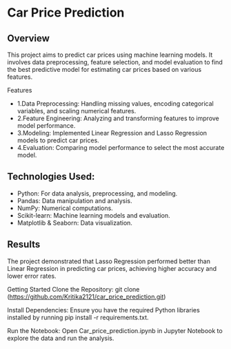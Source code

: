 # Car Price Prediction

## Overview
This project aims to predict car prices using machine learning models. It involves data preprocessing, feature selection, and model evaluation to find the best predictive model for estimating car prices based on various features.

Features

- 1.Data Preprocessing: Handling missing values, encoding categorical variables, and scaling numerical features.
- 2.Feature Engineering: Analyzing and transforming features to improve model performance.
- 3.Modeling: Implemented Linear Regression and Lasso Regression models to predict car prices.
- 4.Evaluation: Comparing model performance to select the most accurate model.


## Technologies Used:
* Python: For data analysis, preprocessing, and modeling.
* Pandas: Data manipulation and analysis.
* NumPy: Numerical computations.
* Scikit-learn: Machine learning models and evaluation.
* Matplotlib & Seaborn: Data visualization.


## Results
The project demonstrated that Lasso Regression performed better than Linear Regression in predicting car prices, achieving higher accuracy and lower error rates.

Getting Started
Clone the Repository: git clone (https://github.com/Kritika2121/car_price_prediction.git)

Install Dependencies: Ensure you have the required Python libraries installed by running pip install -r requirements.txt.

Run the Notebook: Open Car_price_prediction.ipynb in Jupyter Notebook to explore the data and run the analysis.

